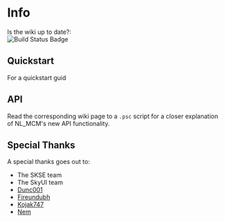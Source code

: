 # Info

Is the wiki up to date?: \
![Build Status Badge](https://github.com/MrOctopus/nl_mcm/actions/workflows/wiki.yml/badge.svg)

## Quickstart
For a quickstart guid

## API

Read the corresponding wiki page to a ``.psc`` script for a closer explanation of NL_MCM's new API functionality.

## Special Thanks

A special thanks goes out to:

* The SKSE team
* The SkyUI team
* [Dunc001](https://github.com/dunc001)
* [Fireundubh](https://github.com/fireundubh)
* [Kojak747](https://www.nexusmods.com/users/13953925)
* [Nem](https://github.com/Osmosis-Wrench)